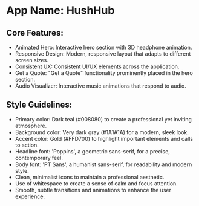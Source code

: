 # **App Name**: HushHub

## Core Features:

- Animated Hero: Interactive hero section with 3D headphone animation.
- Responsive Design: Modern, responsive layout that adapts to different screen sizes.
- Consistent UX: Consistent UI/UX elements across the application.
- Get a Quote: "Get a Quote" functionality prominently placed in the hero section.
- Audio Visualizer: Interactive music animations that respond to audio.

## Style Guidelines:

- Primary color: Dark teal (#008080) to create a professional yet inviting atmosphere.
- Background color: Very dark gray (#1A1A1A) for a modern, sleek look.
- Accent color: Gold (#FFD700) to highlight important elements and calls to action.
- Headline font: 'Poppins', a geometric sans-serif, for a precise, contemporary feel.
- Body font: 'PT Sans', a humanist sans-serif, for readability and modern style.
- Clean, minimalist icons to maintain a professional aesthetic.
- Use of whitespace to create a sense of calm and focus attention.
- Smooth, subtle transitions and animations to enhance the user experience.